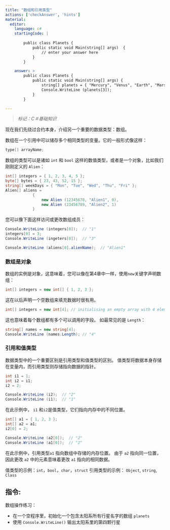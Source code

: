 ```yaml
---
title: "数组和引用类型"
actions: ['checkAnswer', 'hints']
material: 
  editor:
    language: c#
    startingCode: |
    
        public class Planets {
            public static void Main(string[] args)  {
                // enter your answer here
            }
        }

    answer: > 
        public class Planets {
            public static void Main(string[] args) {
                string[] planets = { "Mercury", "Venus", "Earth", "Mars", "Jupiter", "Saturn", "Uranus", "Neptune" }; 
                Console.WriteLine (planets[3]); 
            }
        }

---
```


> *标记：C＃基础知识*

现在我们先绕过合约本身，介绍另一个重要的数据类型：数组。

数组在一个引用中可以储存多个相同类型的变量。它的一般形式像这样：

```c#
type[] arrayName; 
```

数组的类型可以是诸如 `int` 和 `bool` 这样的数值类型，或者是一个对象，比如我们刚刚定义的 `Alien`：

```c#
int[] integers = { 1, 2, 3, 4, 5 }; 
byte[] bytes = { 23, 43, 52, 15 }; 
string[] weekDays = { "Mon", "Tue", "Wed", "Thu", "Fri" }; 
Alien[] aliens = 
            {
                new Alien (12345678, "Alien1", 0), 
                new Alien (23456789, "Alien2", 1)
            }
```
您可以像下面这样访问或更改数组成员：

```c#
Console.WriteLine (integers[0]);  // "1"
integers[0] = 3; 
Console.WriteLine (ingeters[0]);  // "3"

Console.WriteLine (aliens[0].alienName);  // "Alien1"
```

### 数组是对象

数组的实例是对象，这意味着，您可以像在第4章中一样，使用`new`关键字声明数组：

```c#
int[] integers = new int[] { 1, 2, 3 }; 
```

这在以后声明一个空数组来填充数据时很有用。

```c#
int[] integers = new int[4]; // initialising an empty array with 4 elements. 
```

这也意味着每个数组都有多个可以调用的字段。 如最常见的是 `Length`：

```c# 
string[] names = new string[4]; 
Console.WriteLine (names.Length); // "4"
```

### 引用和值类型

数据类型中的一个重要区别是引用类型和值类型的区别。 值类型将数据本身存储在变量内，而引用类型则存储指向数据的指针。

```c#
int i1 = 1; 
int i2 = i1; 
i2 = 2; 

Console.WriteLine (i2);  // "2"
Console.WriteLine (i1);  // "1"
```

在此示例中， `i1` 和`i2`是值类型，它们指向内存中的不同位置。

```c#
int[] a1 = { 1, 2, 3 }; 
int[] a2 = a1; 
i2[0] = 2; 

Console.WriteLine (a2[0]);  // "2"
Console.WriteLine (a1[0]);  // "2"
```

在此示例中，引用类型`a1` 指向数组中存储的内存位置。 由于 `a2` 指向同一位置，因此更改 `a2` 中的元素意味着更改 `a1` 指向的相同数据。

值类型的示例：`int`，`bool`，`char`，`struct`
引用类型的示例： `Object`, `string`, `Class`

## 指令: 

数组操作练习： 

- 在一个空程序里，初始化一个包含太阳系所有行星名字的数组 `planets`
- 使用 `Console.WriteLine()` 输出太阳系里的第四颗行星
